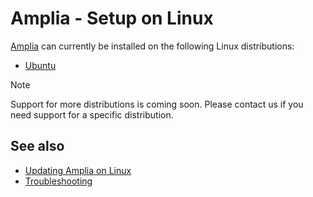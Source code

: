 ﻿# Amplia - Setup on Linux

[Amplia](../../index.md) can currently be installed on the following Linux distributions:

* [Ubuntu](install-ubuntu.md)

> [!NOTE]
> Support for more distributions is coming soon. Please contact us if you need support for a specific distribution.

## See also

* [Updating Amplia on Linux](update.md)
* [Troubleshooting](troubleshoot/index.md)
